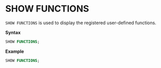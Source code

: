 # SHOW FUNCTIONS

`SHOW FUNCTIONS` is used to display the registered user-defined functions.

**Syntax**

```sql
SHOW FUNCTIONS;
```


**Example**

```sql
SHOW FUNCTIONS;
```